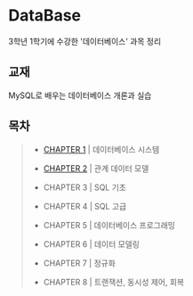 # DataBase

3학년 1학기에 수강한 '데이터베이스' 과목 정리

## 교재

MySQL로 배우는 데이터베이스 개론과 실습

## 목차

> * [CHAPTER 1](https://github.com/Jisu00/DataBase/blob/main/CHAPTER%201.md) | 데이터베이스 시스템
>
> * [CHAPTER 2](https://github.com/Jisu00/DataBase/blob/main/CHAPTER%202.md) | 관계 데이터 모델
>
> * CHAPTER 3 | SQL 기초
>
> * CHAPTER 4 | SQL 고급
>
> * CHAPTER 5 | 데이터베이스 프로그래밍
>
> * CHAPTER 6 | 데이터 모델링
> 
> * CHAPTER 7 | 정규화
> 
> * CHAPTER 8 | 트랜잭션, 동시성 제어, 회복
